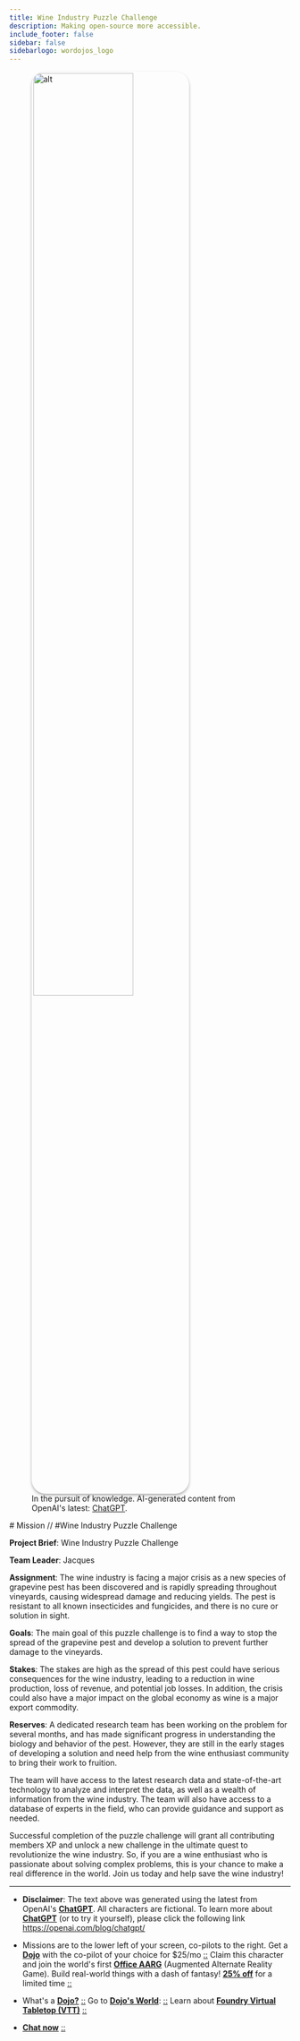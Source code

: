 ```yaml
---
title: Wine Industry Puzzle Challenge
description: Making open-source more accessible.
include_footer: false
sidebar: false
sidebarlogo: wordojos_logo
---
```

<figure>
    <img src='/uploads/mechs/Barista.png' style="width: 65%;height: 65%;padding: 3px; box-shadow: 0 3px 5px rgba(0,0,0,.3);border-radius: 25px;overflow: hidden;border: none;" align="middle"; alt='alt'; alt='student in hoody with laptop';/>
    <figcaption>In the pursuit of knowledge.  AI-generated content from OpenAI's latest: <a href="https://openai.com/blog/chatgpt/" >ChatGPT</a>.</figcaption>
</figure>
# Mission // #Wine Industry Puzzle Challenge

**Project Brief**: Wine Industry Puzzle Challenge

**Team Leader**: Jacques

**Assignment**:
The wine industry is facing a major crisis as a new species of grapevine pest has been discovered and is rapidly spreading throughout vineyards, causing widespread damage and reducing yields. The pest is resistant to all known insecticides and fungicides, and there is no cure or solution in sight.

**Goals**:
The main goal of this puzzle challenge is to find a way to stop the spread of the grapevine pest and develop a solution to prevent further damage to the vineyards.

**Stakes**:
The stakes are high as the spread of this pest could have serious consequences for the wine industry, leading to a reduction in wine production, loss of revenue, and potential job losses. In addition, the crisis could also have a major impact on the global economy as wine is a major export commodity.

**Reserves**:
A dedicated research team has been working on the problem for several months, and has made significant progress in understanding the biology and behavior of the pest. However, they are still in the early stages of developing a solution and need help from the wine enthusiast community to bring their work to fruition.

The team will have access to the latest research data and state-of-the-art technology to analyze and interpret the data, as well as a wealth of information from the wine industry. The team will also have access to a database of experts in the field, who can provide guidance and support as needed.

Successful completion of the puzzle challenge will grant all contributing members XP and unlock a new challenge in the ultimate quest to revolutionize the wine industry. So, if you are a wine enthusiast who is passionate about solving complex problems, this is your chance to make a real difference in the world. Join us today and help save the wine industry!

---

* **Disclaimer**: The text above was generated using the latest from OpenAI's [**ChatGPT**](https://openai.com/blog/chatgpt/).  All characters are fictional.  To learn more about [**ChatGPT**](https://openai.com/blog/chatgpt/) (or to try it yourself), please click the following link https://openai.com/blog/chatgpt/

* Missions are to the lower left of your screen, co-pilots to the right. Get a [**Dojo**](https://workmates.live/marketplace) with the co-pilot of your choice for $25/mo [::](https://workmates.live/marketplace)  Claim this character and join the world's first [**Office AARG**](https://dojos.world) (Augmented Alternate Reality Game). Build real-world things with a dash of fantasy! [**25% off**](https://blog.workdojos.com/getadojo) for a limited time [::](https://blog.workdojos.com/getadojo) 

* What's a [**Dojo?**](https://workdojos.com) [::](https://workdojos.com)  Go to [**Dojo's World**](https://dojos.world): [::](https://dojos.world)  Learn about [**Foundry Virtual Tabletop (VTT)**](https://foundryvtt.com) [::](https://foundryvtt.com/)

* [**Chat now**](https://chat.workmates.live/channel/support) [::](https://chat.workmates.live/channel/support)
